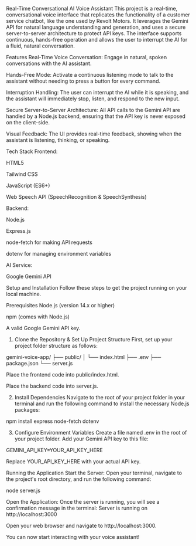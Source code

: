 Real-Time Conversational AI Voice Assistant
This project is a real-time, conversational voice interface that replicates the functionality of a customer service chatbot, like the one used by Revolt Motors. It leverages the Gemini API for natural language understanding and generation, and uses a secure server-to-server architecture to protect API keys. The interface supports continuous, hands-free operation and allows the user to interrupt the AI for a fluid, natural conversation.

Features
Real-Time Voice Conversation: Engage in natural, spoken conversations with the AI assistant.

Hands-Free Mode: Activate a continuous listening mode to talk to the assistant without needing to press a button for every command.

Interruption Handling: The user can interrupt the AI while it is speaking, and the assistant will immediately stop, listen, and respond to the new input.

Secure Server-to-Server Architecture: All API calls to the Gemini API are handled by a Node.js backend, ensuring that the API key is never exposed on the client-side.

Visual Feedback: The UI provides real-time feedback, showing when the assistant is listening, thinking, or speaking.

Tech Stack
Frontend:

HTML5

Tailwind CSS

JavaScript (ES6+)

Web Speech API (SpeechRecognition & SpeechSynthesis)

Backend:

Node.js

Express.js

node-fetch for making API requests

dotenv for managing environment variables

AI Service:

Google Gemini API

Setup and Installation
Follow these steps to get the project running on your local machine.

Prerequisites
Node.js (version 14.x or higher)

npm (comes with Node.js)

A valid Google Gemini API key.

1. Clone the Repository & Set Up Project Structure
First, set up your project folder structure as follows:

gemini-voice-app/
├── public/
│   └── index.html
├── .env
├── package.json
└── server.js

Place the frontend code into public/index.html.

Place the backend code into server.js.

2. Install Dependencies
Navigate to the root of your project folder in your terminal and run the following command to install the necessary Node.js packages:

npm install express node-fetch dotenv

3. Configure Environment Variables
Create a file named .env in the root of your project folder. Add your Gemini API key to this file:

GEMINI_API_KEY=YOUR_API_KEY_HERE

Replace YOUR_API_KEY_HERE with your actual API key.

Running the Application
Start the Server:
Open your terminal, navigate to the project's root directory, and run the following command:

node server.js

Open the Application:
Once the server is running, you will see a confirmation message in the terminal:
Server is running on http://localhost:3000

Open your web browser and navigate to http://localhost:3000.

You can now start interacting with your voice assistant!
